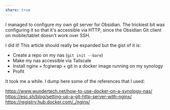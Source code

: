 ```yaml
---
share: true
---
```

I managed to configure my own git server for Obsidian. The trickiest bit was configuring it so that it's accessible via HTTP, since the Obsidian Git client on mobile/tablet doesn't work over SSH.

I did it! This article should really be expanded but the gist of it is:

* Create a repo on my nas (`git init --bare`)
* Make my nas accessible via Tailscale
* Install nginx + fcgiwrap + git in a docker image running on my synology
* Profit

It took me a while. I dump here some of the references that I used:


https://www.wundertech.net/how-to-use-docker-on-a-synology-nas/
https://esc.sh/blog/setting-up-a-git-http-server-with-nginx/
https://registry.hub.docker.com/_/nginx/